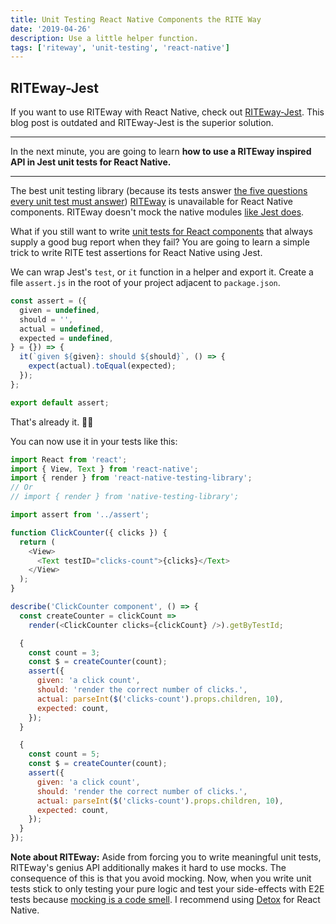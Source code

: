 ```yaml
---
title: Unit Testing React Native Components the RITE Way
date: '2019-04-26'
description: Use a little helper function.
tags: ['riteway', 'unit-testing', 'react-native']
---
```


## RITEway-Jest

If you want to use RITEway with React Native, check out [RITEway-Jest](https://github.com/janhesters/riteway-jest). This blog post is outdated and RITEway-Jest is the superior solution.

---

In the next minute, you are going to learn **how to use a RITEway inspired API in Jest unit tests for React Native.**

---

The best unit testing library (because its tests answer [the five questions every unit test must answer](https://medium.com/javascript-scene/rethinking-unit-test-assertions-55f59358253f)) [RITEway](https://github.com/ericelliott/riteway) is unavailable for React Native components. RITEway doesn't mock the native modules [like Jest does](https://github.com/facebook/react-native/blob/master/jest/setup.js).

What if you still want to write [unit tests for React components](https://medium.com/javascript-scene/unit-testing-react-components-aeda9a44aae2) that always supply a good bug report when they fail? You are going to learn a simple trick to write RITE test assertions for React Native using Jest.

We can wrap Jest's `test`, or `it` function in a helper and export it. Create a file `assert.js` in the root of your project adjacent to `package.json`.

```js
const assert = ({
  given = undefined,
  should = '',
  actual = undefined,
  expected = undefined,
} = {}) => {
  it(`given ${given}: should ${should}`, () => {
    expect(actual).toEqual(expected);
  });
};

export default assert;
```

That's already it. 👌🏻

You can now use it in your tests like this:

```js
import React from 'react';
import { View, Text } from 'react-native';
import { render } from 'react-native-testing-library';
// Or
// import { render } from 'native-testing-library';

import assert from '../assert';

function ClickCounter({ clicks }) {
  return (
    <View>
      <Text testID="clicks-count">{clicks}</Text>
    </View>
  );
}

describe('ClickCounter component', () => {
  const createCounter = clickCount =>
    render(<ClickCounter clicks={clickCount} />).getByTestId;

  {
    const count = 3;
    const $ = createCounter(count);
    assert({
      given: 'a click count',
      should: 'render the correct number of clicks.',
      actual: parseInt($('clicks-count').props.children, 10),
      expected: count,
    });
  }

  {
    const count = 5;
    const $ = createCounter(count);
    assert({
      given: 'a click count',
      should: 'render the correct number of clicks.',
      actual: parseInt($('clicks-count').props.children, 10),
      expected: count,
    });
  }
});
```

**Note about RITEway:** Aside from forcing you to write meaningful unit tests, RITEway's genius API additionally makes it hard to use mocks. The consequence of this is that you avoid mocking. Now, when you write unit tests stick to only testing your pure logic and test your side-effects with E2E tests because [mocking is a code smell](https://medium.com/javascript-scene/mocking-is-a-code-smell-944a70c90a6a). I recommend using [Detox](https://github.com/wix/Detox) for React Native.

